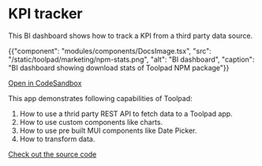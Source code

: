 # KPI tracker

<p class="description">This BI dashboard shows how to track a KPI from a third party data source.</p>

{{"component": "modules/components/DocsImage.tsx", "src": "/static/toolpad/marketing/npm-stats.png", "alt": "BI dashboard", "caption": "BI dashboard showing download stats of Toolpad NPM package"}}

[Open in CodeSandbox](https://codesandbox.io/p/sandbox/github/mui/mui-toolpad/tree/master/examples/npm-stats)

This app demonstrates following capabilities of Toolpad:

1. How to use a thrid party REST API to fetch data to a Toolpad app.
2. How to use custom components like charts.
3. How to use pre built MUI components like Date Picker.
4. How to transform data.

[Check out the source code](https://github.com/mui/mui-toolpad/tree/master/examples/npm-stats)
